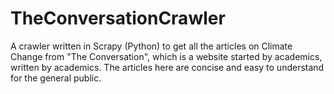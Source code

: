 # TheConversationCrawler
A crawler written in Scrapy (Python) to get all the articles on Climate Change from "The Conversation", which is a website started by academics, written by academics. The articles here are concise and easy to understand for the general public.

